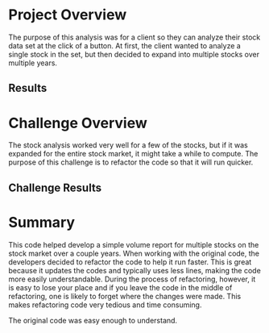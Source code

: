 # Project Overview
The purpose of this analysis was for a client so they can analyze their stock data set at the click of a button. At first, the client wanted to analyze a single stock in the set, but then decided to expand into multiple stocks over multiple years. 

## Results

# Challenge Overview
The stock analysis worked very well for a few of the stocks, but if it was expanded for the entire stock market, it might take a while to compute. The purpose of this challenge is to refactor the code so that it will run quicker.

## Challenge Results


# Summary

This code helped develop a simple volume report for multiple stocks on the stock market over a couple years. When working with the original code, the developers decided to refactor the code to help it run faster. This is great because it updates the codes and typically uses less lines, making the code more easily understandable. During the process of refactoring, however, it is easy to lose your place and if you leave the code in the middle of refactoring, one is likely to forget where the changes were made. This makes refactoring code very tedious and time consuming. 

The original code was easy enough to understand. 


